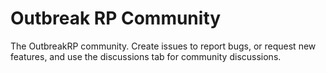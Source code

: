 # Outbreak RP Community
The OutbreakRP community. Create issues to report bugs, or request new features, and use the discussions tab for community discussions.
